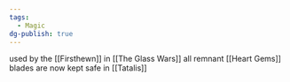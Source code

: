 ```yaml
---
tags:
  - Magic
dg-publish: true
---
```

used by the [[Firsthewn]] in [[The Glass Wars]] all remnant [[Heart Gems]] blades are now kept safe in [[Tatalis]]